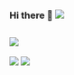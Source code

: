 ### Hi there 👋 ![](https://visitor-badge.laobi.icu/badge?page_id=crsov)
## ![](https://img.shields.io/badge/Shell-Zsh-informational?style=flat&logo=gnu-zsh&logoColor=white&color=2bbc8a)
![](https://github-readme-stats.vercel.app/api?username=crsov)
![](https://github-readme-stats.vercel.app/api/top-langs/?username=crsov)
